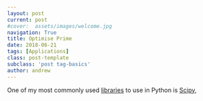 ```yaml
---
layout: post
current: post
#cover:  assets/images/welcome.jpg
navigation: True
title: Optimise Prime
date: 2018-06-21
tags: [Applications]
class: post-template
subclass: 'post tag-basics'
author: andrew
---
```


One of my most commonly used [libraries](/import-anything) to use in Python is [Scipy](https://scipy.org/scipylib/index.html), 
